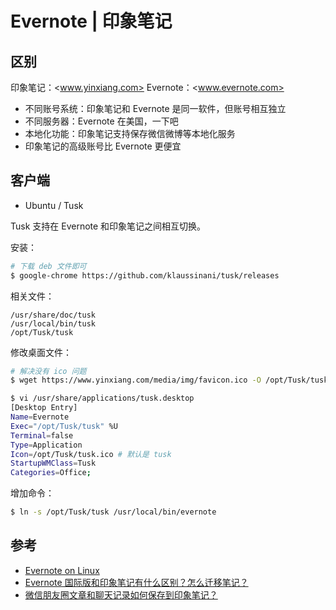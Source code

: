 # Evernote | 印象笔记

## 区别

印象笔记：<www.yinxiang.com>
Evernote：<www.evernote.com>

* 不同账号系统：印象笔记和 Evernote 是同一软件，但账号相互独立
* 不同服务器：Evernote 在美国，一下吧
* 本地化功能：印象笔记支持保存微信微博等本地化服务
* 印象笔记的高级账号比 Evernote 更便宜

## 客户端

* Ubuntu / Tusk

Tusk 支持在 Evernote 和印象笔记之间相互切换。

安装：

```sh
# 下载 deb 文件即可
$ google-chrome https://github.com/klaussinani/tusk/releases
```

相关文件：

```plain
/usr/share/doc/tusk
/usr/local/bin/tusk
/opt/Tusk/tusk
```

修改桌面文件：

```sh
# 解决没有 ico 问题
$ wget https://www.yinxiang.com/media/img/favicon.ico -O /opt/Tusk/tusk.ico

$ vi /usr/share/applications/tusk.desktop
[Desktop Entry]
Name=Evernote
Exec="/opt/Tusk/tusk" %U
Terminal=false
Type=Application
Icon=/opt/Tusk/tusk.ico # 默认是 tusk
StartupWMClass=Tusk
Categories=Office;
```

增加命令：

```sh
$ ln -s /opt/Tusk/tusk /usr/local/bin/evernote
```

## 参考

* [Evernote on Linux](https://help.evernote.com/hc/en-us/articles/208313748-Evernote-on-Linux)
* [Evernote 国际版和印象笔记有什么区别？怎么迁移笔记？](https://www.zhihu.com/question/20713950)
* [微信朋友圈文章和聊天记录如何保存到印象笔记？](https://www.zhihu.com/question/20636154)